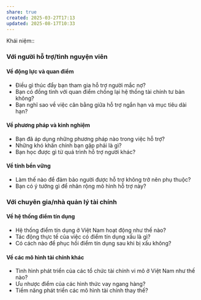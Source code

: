 ```yaml
---
share: true
created: 2025-03-27T17:13
updated: 2025-08-17T10:33
---
```

Khái niệm:: 

### Với người hỗ trợ/tình nguyện viên
#### Về động lực và quan điểm

- Điều gì thúc đẩy bạn tham gia hỗ trợ người mắc nợ?
- Bạn có đồng tình với quan điểm chống lại hệ thống tài chính tư bản không?
- Bạn nghĩ sao về việc cân bằng giữa hỗ trợ ngắn hạn và mục tiêu dài hạn?

#### Về phương pháp và kinh nghiệm

- Bạn đã áp dụng những phương pháp nào trong việc hỗ trợ?
- Những khó khăn chính bạn gặp phải là gì?
- Bạn học được gì từ quá trình hỗ trợ người khác?

#### Về tính bền vững

- Làm thế nào để đảm bảo người được hỗ trợ không trở nên phụ thuộc?
- Bạn có ý tưởng gì để nhân rộng mô hình hỗ trợ này?

### Với chuyên gia/nhà quản lý tài chính
#### Về hệ thống điểm tín dụng

- Hệ thống điểm tín dụng ở Việt Nam hoạt động như thế nào?
- Tác động thực tế của việc có điểm tín dụng xấu là gì?
- Có cách nào để phục hồi điểm tín dụng sau khi bị xấu không?

#### Về các mô hình tài chính khác

- Tình hình phát triển của các tổ chức tài chính vi mô ở Việt Nam như thế nào?
- Ưu nhược điểm của các hình thức vay ngang hàng?
- Tiềm năng phát triển các mô hình tài chính thay thế?

